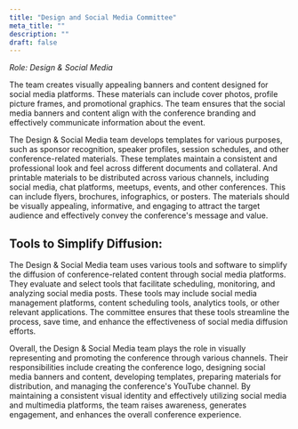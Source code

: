 ```yaml
---
title: "Design and Social Media Committee"
meta_title: ""
description: ""
draft: false
---
```


*Role: Design & Social Media*

The team creates visually appealing banners and content designed for social
media platforms. These materials can include cover photos, profile picture
frames, and promotional graphics. The team ensures that the social media
banners and content align with the conference branding and effectively
communicate information about the event.

The Design & Social Media team develops templates for various purposes, such as
sponsor recognition, speaker profiles, session schedules, and other
conference-related materials. These templates maintain a consistent and
professional look and feel across different documents and collateral. And
printable materials to be distributed across various channels, including social
media, chat platforms, meetups, events, and other conferences. This can include
flyers, brochures, infographics, or posters. The materials should be visually
appealing, informative, and engaging to attract the target audience and
effectively convey the conference's message and value.

## Tools to Simplify Diffusion:

The Design & Social Media team uses various tools and software to simplify the
diffusion of conference-related content through social media platforms. They
evaluate and select tools that facilitate scheduling, monitoring, and analyzing
social media posts. These tools may include social media management platforms,
content scheduling tools, analytics tools, or other relevant applications. The
committee ensures that these tools streamline the process, save time, and
enhance the effectiveness of social media diffusion efforts.


Overall, the Design & Social Media team plays the role in visually representing
and promoting the conference through various channels. Their responsibilities
include creating the conference logo, designing social media banners and
content, developing templates, preparing materials for distribution, and
managing the conference's YouTube channel. By maintaining a consistent visual
identity and effectively utilizing social media and multimedia platforms, the
team raises awareness, generates engagement, and enhances the overall
conference experience.



